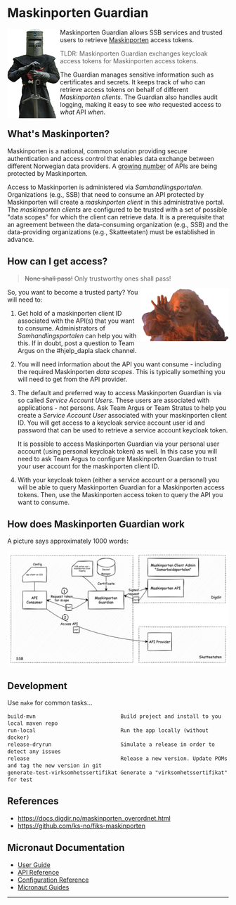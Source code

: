 # Maskinporten Guardian

<img align="left" src="doc/img/guardian-120x204.png">

Maskinporten Guardian allows SSB services and trusted users to retrieve
[Maskinporten](https://samarbeid.digdir.no/maskinporten/dette-er-maskinporten/96) access tokens.

> TLDR: Maskinporten Guardian exchanges keycloak access tokens for Maskinporten access tokens.

The Guardian manages sensitive information such as certificates and secrets. It keeps track of who can retrieve access
tokens on behalf of different _Maskinporten clients_. The Guardian also handles audit logging, making it easy to see
_who_ requested access to _what_ API _when_.

## What's Maskinporten?

Maskinporten is a national, common solution providing secure authentication and access control that enables data
exchange between different Norwegian data providers. A [growing number](https://samarbeid.digdir.no/maskinporten/maskinporten/995)
of APIs are being protected by Maskinporten.

Access to Maskinporten is administered via _Samhandlingsportalen_. Organizations (e.g., SSB) that need to consume an
API protected by Maskinporten will create a _maskinporten client_ in this administrative portal. The _maskinporten
clients_ are configured to be trusted with a set of possible "data scopes" for which the client can retrieve data. It
is a prerequisite that an agreement between the data-consuming organization (e.g., SSB) and the data-providing
organizations (e.g., Skatteetaten) must be established in advance.

## How can I get access?

> ~~None shall pass!~~ Only trustworthy ones shall pass!
<img align="right" width="200" src="doc/img/bridge-keeper-558x336.png">

So, you want to become a trusted party? You will need to:

1. Get hold of a maskinporten client ID associated with the API(s) that you want to consume. Administrators of
   _Samhandlingsportalen_ can help you with this. If in doubt, post a question to Team Argus on the
   #hjelp_dapla slack channel.

2. You will need information about the API you want consume - including the required Maskinporten _data scopes_. This
   is typically something you will need to get from the API provider.

3. The default and preferred way to access Maskinporten Guardian is via so called _Service Account Users_. These users
   are associated with applications - not persons. Ask Team Argus or Team Stratus to help you create a _Service Account
   User_ associated with your maskinporten client ID. You will get access to a keycloak service account user id and
   password that can be used to retrieve a service account keycloak token.

   It is possible to access Maskinporten Guardian via your personal user account (using personal keycloak token) as
   well. In this case you will need to ask Team Argus to configure Maskinporten Guardian to trust your user account for
   the maskinporten client ID.

4. With your keycloak token (either a service account or a personal) you will be able to query Maskinporten Guardian for
   a Maskinporten access tokens. Then, use the Maskinporten access token to query the API you want to consume.


## How does Maskinporten Guardian work

A picture says approximately 1000 words:

![Overview](doc/img/maskinporten-guardian-overview.png)


## Development

Use `make` for common tasks...
```
build-mvn                           Build project and install to you local maven repo
run-local                           Run the app locally (without docker)
release-dryrun                      Simulate a release in order to detect any issues
release                             Release a new version. Update POMs and tag the new version in git
generate-test-virksomhetssertifikat Generate a "virksomhetssertifikat" for test
```


## References

* https://docs.digdir.no/maskinporten_overordnet.html
* https://github.com/ks-no/fiks-maskinporten


## Micronaut Documentation

- [User Guide](https://docs.micronaut.io/latest/guide/index.html)
- [API Reference](https://docs.micronaut.io/latest/api/index.html)
- [Configuration Reference](https://docs.micronaut.io/latest/guide/configurationreference.html)
- [Micronaut Guides](https://guides.micronaut.io/index.html)
---
